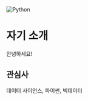 <img alt="Python" src ="https://img.shields.io/badge/Python-3776AB.svg?&style=for-the-badge&logo=Python&logoColor=3776AB"/>


# 자기 소개
안녕하세요!

## 관심사
데이터 사이언스, 파이썬, 빅데이터